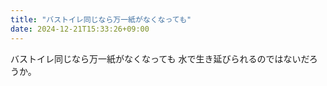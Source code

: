 ```yaml
---
title: "バストイレ同じなら万一紙がなくなっても"
date: 2024-12-21T15:33:26+09:00
---
```

バストイレ同じなら万一紙がなくなっても
水で生き延びられるのではないだろうか。
